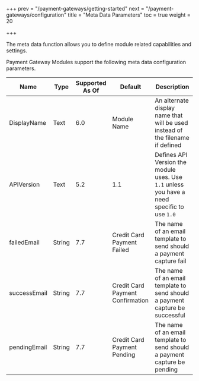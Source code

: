 +++
prev = "/payment-gateways/getting-started"
next = "/payment-gateways/configuration"
title = "Meta Data Parameters"
toc = true
weight = 20

+++

The meta data function allows you to define module related capabilities and settings.

Payment Gateway Modules support the following meta data configuration parameters.

| Name | Type | Supported As Of | Default | Description |
| ---- | ---- | --------------- | ------- | ----------- |
| DisplayName | Text | 6.0 | Module Name | An alternate display name that will be used instead of the filename if defined |
| APIVersion | Text | 5.2 | 1.1 | Defines API Version the module uses. Use `1.1` unless you have a need specific to use `1.0` |
| failedEmail | String | 7.7 | Credit Card Payment Failed | The name of an email template to send should a payment capture fail |
| successEmail | String | 7.7 | Credit Card Payment Confirmation | The name of an email template to send should a payment capture be successful |
| pendingEmail | String | 7.7 | Credit Card Payment Pending | The name of an email template to send should a payment capture be pending |

